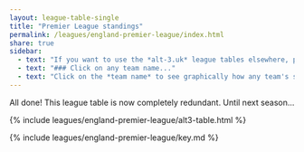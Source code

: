 ```yaml
---
layout: league-table-single
title: "Premier League standings"
permalink: /leagues/england-premier-league/index.html
share: true
sidebar:
  - text: "If you want to use the *alt-3.uk* league tables elsewhere, please be sure to read the [License and Disclaimer](/about/license) page first."
  - text: "### Click on any team name..."
  - text: "Click on the *team name* to see graphically how any team's schedule strength evolves through the season."
---
```


All done!  This league table is now completely redundant.  Until next season...
	
{% include leagues/england-premier-league/alt3-table.html %}

{% include leagues/england-premier-league/key.md %}







